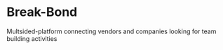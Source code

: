 # Break-Bond
Multsided-platform connecting vendors and companies looking for team building activities
